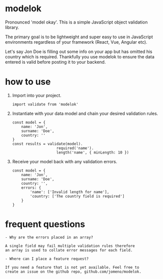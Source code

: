# modelok

Pronounced 'model okay'. This is a simple JavaScript object validation library. 

The primary goal is to be lightweight and super easy to use in JavaScript environments 
regardless of your framework (React, Vue, Angular etc).

Let's say Jon Doe is filling out some info on your app but has omitted his country 
which is required. Thankfully you use modelok to ensure the data entered is valid 
before posting it to your backend.

# how to use

1. Import into your project.
    
    ```
    import validate from 'modelok'
    ```

3. Instantiate with your data model and chain your desired validation rules.

    ```
    const model = { 
        name: 'Jon', 
        surname: 'Doe', 
        country: '' 
    }
    const results = validate(model).
                        required('name').
                        length('name', { minLength: 10 })
    ```

4. Receive your model back with any validation errors.

    ```
    const model = { 
        name: 'Jon', 
        surname: 'Doe', 
        country: '', 
        errors: {
            'name': ['Invalid length for name'],
            'country: ['The country field is required']
        } 
    }
    ```

# frequent questions

    - Why are the errors placed in an array?

    A single field may fail multiple validation rules therefore 
    an array is used to collate error messages for each field.

    - Where can I place a feature request?
    
    If you need a feature that is not yet available. Feel free to 
    create an issue on the github repo, github.com/jomeno/modelok.